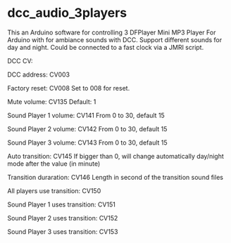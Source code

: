 # dcc_audio_3players

This an Arduino software for controlling 3 DFPlayer Mini MP3 Player For Arduino with for ambiance sounds with DCC.
Support different sounds for day and night. Could be connected to a fast clock via a JMRI script.

DCC CV:

DCC address: CV003

Factory reset: CV008 
  Set to 008 for reset.

Mute volume:  CV135
  Default: 1

Sound Player 1 volume:  CV141
  From 0 to 30, default 15
  
Sound Player 2 volume:  CV142
  From 0 to 30, default 15  
  
Sound Player 3 volume:  CV143
  From 0 to 30, default 15  

Auto transition: CV145
  If bigger than 0, will change automatically day/night mode after the value (in minute)

Transition duraration:  CV146
  Length in second of the transition sound files

All players use transition:  CV150

Sound Player 1 uses transition:  CV151

Sound Player 2 uses transition:  CV152

Sound Player 3 uses transition:  CV153
